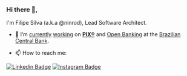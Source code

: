 ### Hi there 👋, 

I'm Filipe Silva (a.k.a @ninrod), Lead Software Architect. 

- 🔭 I’m [currently](https://www.bcb.gov.br/estabilidadefinanceira/pagamentosinstantaneos) [working](https://github.com/bacen/pix-perguntas-e-respostas) on __[PIX®](https://github.com/bacen/pix-api-recebimentos)__ and [Open Banking](https://www.bcb.gov.br/en/pressdetail/2284/nota) at the [Brazilian Central Bank](https://www.bcb.gov.br).  

- 📫 How to reach me: 

[![Linkedin Badge](https://img.shields.io/badge/LinkedIn-Filipe%20Silva-blue)](https://www.linkedin.com/in/filipe-silva-ninrod/) 
[![Instagram Badge](https://img.shields.io/badge/Insta-%40gramasinstantaneas-red)](https://www.instagram.com/gramasinstantaneas/) 

